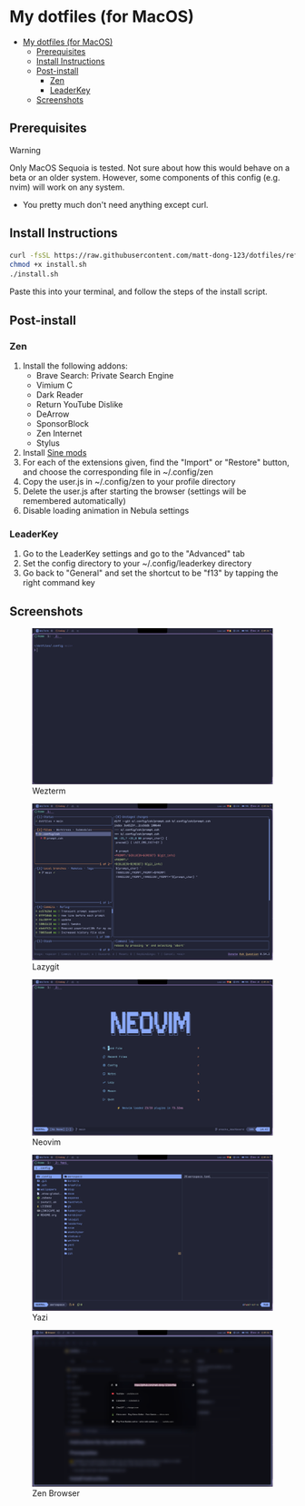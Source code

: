 # My dotfiles (for MacOS)
<!--toc:start-->
- [My dotfiles (for MacOS)](#my-dotfiles-for-macos)
  - [Prerequisites](#prerequisites)
  - [Install Instructions](#install-instructions)
  - [Post-install](#post-install)
    - [Zen](#zen)
    - [LeaderKey](#leaderkey)
  - [Screenshots](#screenshots)
<!--toc:end-->
## Prerequisites

> [!warning]
> Only MacOS Sequoia is tested. Not sure about how this would
> behave on a beta or an older system. However, some components of this
> config (e.g. nvim) will work on any system.

- You pretty much don't need anything except curl.

## Install Instructions

``` bash
curl -fsSL https://raw.githubusercontent.com/matt-dong-123/dotfiles/refs/heads/main/install.sh
chmod +x install.sh
./install.sh
```

Paste this into your terminal, and follow the steps of the install
script.

## Post-install

### Zen

1. Install the following addons:
    - Brave Search: Private Search Engine
    - Vimium C
    - Dark Reader
    - Return YouTube Dislike
    - DeArrow
    - SponsorBlock
    - Zen Internet
    - Stylus
2. Install [Sine mods](https://github.com/CosmoCreeper/Sine)
3. For each of the extensions given, find the "Import" or "Restore"
    button, and choose the corresponding file in ~/.config/zen
4. Copy the user.js in ~/.config/zen to your profile directory
5. Delete the user.js after starting the browser (settings will be
    remembered automatically)
6. Disable loading animation in Nebula settings

### LeaderKey

1. Go to the LeaderKey settings and go to the "Advanced" tab
2. Set the config directory to your ~/.config/leaderkey directory
3. Go back to "General" and set the shortcut to be "f13" by tapping the
    right command key

## Screenshots

<figure>
<img src="./assets/wezterm.png" />
<figcaption>Wezterm</figcaption>
</figure>

<figure>
<img src="./assets/lazygit.png" />
<figcaption>Lazygit</figcaption>
</figure>

<figure>
<img src="./assets/neovim.png" />
<figcaption>Neovim</figcaption>
</figure>

<figure>
<img src="./assets/yazi.png" />
<figcaption>Yazi</figcaption>
</figure>

<figure>
<img src="./assets/zen.png" />
<figcaption>Zen Browser</figcaption>
</figure>
